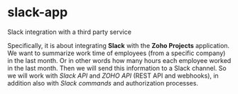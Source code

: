 # slack-app
Slack integration with a third party service

Specifically, it is about integrating **Slack** with the **Zoho Projects** application.
We want to summarize work time of employees (from a specific company) in the last month.
Or in other words how many hours each employee worked in the last month.
Then we will send this information to a Slack channel.
So we will work with *Slack API* and *ZOHO API* (REST API and webhooks), 
in addition also with *Slack commands* and authorization processes.
